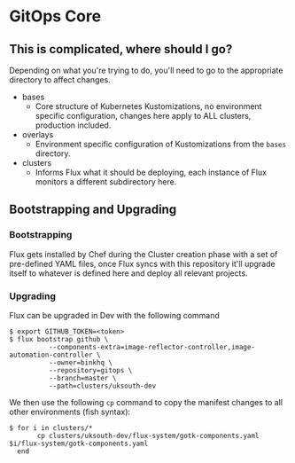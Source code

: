 # GitOps Core

## This is complicated, where should I go?

Depending on what you're trying to do, you'll need to go to the appropriate directory to affect changes.

* bases
  - Core structure of Kubernetes Kustomizations, no environment specific configuration, changes here apply to ALL clusters, production included.
* overlays
  - Environment specific configuration of Kustomizations from the `bases` directory.
* clusters
  - Informs Flux what it should be deploying, each instance of Flux monitors a different subdirectory here.

## Bootstrapping and Upgrading

### Bootstrapping

Flux gets installed by Chef during the Cluster creation phase with a set of pre-defined YAML files, once Flux syncs with this repository it'll upgrade itself to whatever is defined here and deploy all relevant projects.

### Upgrading

Flux can be upgraded in Dev with the following command

```shell
$ export GITHUB_TOKEN=<token>
$ flux bootstrap github \
          --components-extra=image-reflector-controller,image-automation-controller \
          --owner=binkhq \
          --repository=gitops \
          --branch=master \
          --path=clusters/uksouth-dev
```

We then use the following `cp` command to copy the manifest changes to all other environments (fish syntax):

```shell
$ for i in clusters/*
       cp clusters/uksouth-dev/flux-system/gotk-components.yaml $i/flux-system/gotk-components.yaml
  end
```